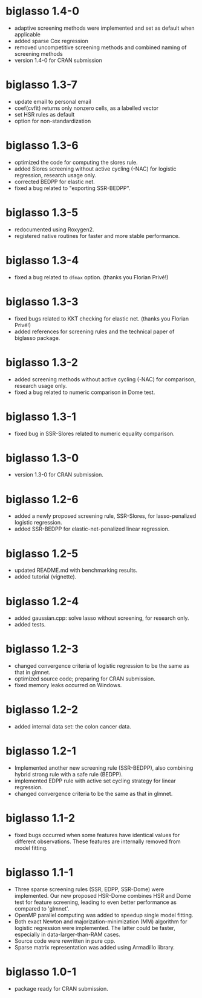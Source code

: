 # biglasso 1.4-0
* adaptive screening methods were implemented and set as default when applicable
* added sparse Cox regression
*  removed uncompetitive screening methods and combined naming of screening methods
*  version 1.4-0 for CRAN submission

# biglasso 1.3-7
* update email to personal email
* coef(cvfit) returns only nonzero cells, as a labelled vector
* set HSR rules as default
* option for non-standardization

# biglasso 1.3-6
* optimized the code for computing the slores rule.
* added Slores screening without active cycling (-NAC) for logistic regression, research usage only.
* corrected BEDPP for elastic net.
* fixed a bug related to "exporting SSR-BEDPP".

# biglasso 1.3-5
* redocumented using Roxygen2.
* registered native routines for faster and more stable performance.

# biglasso 1.3-4
* fixed a bug related to `dfmax` option. (thanks you Florian Privé!)

# biglasso 1.3-3
* fixed bugs related to KKT checking for elastic net. (thanks you Florian Privé!)
* added references for screening rules and the technical paper of biglasso package.

# biglasso 1.3-2
* added screening methods without active cycling (-NAC) for comparison, research usage only.
* fixed a bug related to numeric comparison in Dome test.

# biglasso 1.3-1
* fixed bug in SSR-Slores related to numeric equality comparison.

# biglasso 1.3-0
* version 1.3-0 for CRAN submission.
  
# biglasso 1.2-6
* added a newly proposed screening rule, SSR-Slores, for lasso-penalized logistic regression.
* added SSR-BEDPP for elastic-net-penalized linear regression.

# biglasso 1.2-5
*  updated README.md with benchmarking results.
*  added tutorial (vignette).

# biglasso 1.2-4
*  added gaussian.cpp: solve lasso without screening, for research only.
*  added tests.

# biglasso 1.2-3
*  changed convergence criteria of logistic regression to be the same as that in glmnet.
*  optimized source code; preparing for CRAN submission.
*  fixed memory leaks occurred on Windows.

# biglasso 1.2-2
* added internal data set: the colon cancer data.

# biglasso 1.2-1
* Implemented another new screening rule (SSR-BEDPP), also combining hybrid strong rule 
with a safe rule (BEDPP).
* implemented EDPP rule with active set cycling strategy for linear regression.
*  changed convergence criteria to be the same as that in glmnet.

# biglasso 1.1-2
* fixed bugs occurred when some features have identical values for different 
observations. These features are internally removed from model fitting.

# biglasso 1.1-1
* Three sparse screening rules (SSR, EDPP, SSR-Dome) were implemented. Our 
new proposed HSR-Dome combines HSR and Dome test for feature screening,
leading to even better performance as compared to 'glmnet'.	
* OpenMP parallel computing was added to speedup single model fitting.
* Both exact Newton and majorization-minimization (MM) algorithm for logistic regression
were implemented. The latter could be faster, especially in data-larger-than-RAM cases.
* Source code were rewritten in pure cpp.
*  Sparse matrix representation was added using Armadillo library.

# biglasso 1.0-1
* package ready for CRAN submission.
